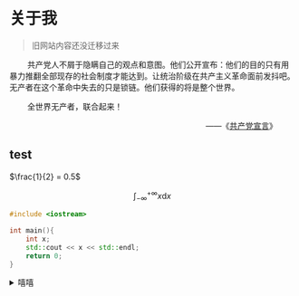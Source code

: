 # 关于我

> 旧网站内容还没迁移过来

&nbsp;&nbsp;&nbsp;&nbsp;&nbsp;&nbsp;&nbsp;&nbsp;共产党人不屑于隐瞒自己的观点和意图。他们公开宣布：他们的目的只有用暴力推翻全部现存的社会制度才能达到。让统治阶级在共产主义革命面前发抖吧。无产者在这个革命中失去的只是锁链。他们获得的将是整个世界。

&nbsp;&nbsp;&nbsp;&nbsp;&nbsp;&nbsp;&nbsp;&nbsp;全世界无产者，联合起来！

<div align="right">
——《<a href="https://www.marxists.org/chinese/marx/01.htm">共产党宣言</a>》&nbsp;&nbsp;&nbsp;&nbsp;&nbsp;&nbsp;&nbsp;&nbsp;
</div>

## test

$\frac{1}{2} = 0.5$

$$
\int_{-\infty}^{+\infty} x \text{d}x
$$

```cpp
#include <iostream>

int main(){
    int x;
    std::cout << x << std::endl;
    return 0;
}
```

<details><summary>嘻嘻</summary>

```cpp
#include <iostream>
using namespace std;

int main(){

   return 0;
}
```
</details>
